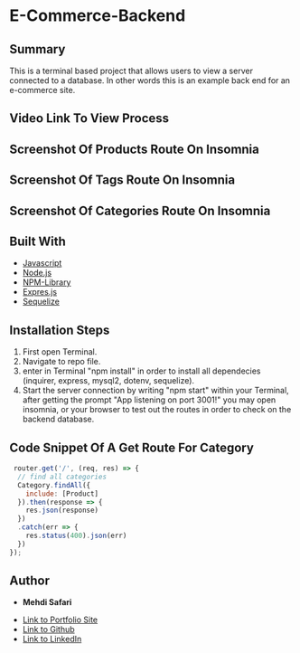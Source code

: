 # E-Commerce-Backend

## Summary
This is a terminal based project that allows users to view a server connected to a database. In other words this is an example back end for an e-commerce site.

## Video Link To View Process

## Screenshot Of Products Route On Insomnia


## Screenshot Of Tags Route On Insomnia


## Screenshot Of Categories Route On Insomnia



## Built With
* [Javascript](https://developer.mozilla.org/en-US/docs/Web/JavaScript)
* [Node.js](https://nodejs.org/en/docs/)
* [NPM-Library](https://docs.npmjs.com/)
* [Expres.js](https://expressjs.com/)
* [Sequelize](https://sequelize.org/master/index.html)

## Installation Steps
1. First open Terminal.
2. Navigate to repo file.
3. enter in Terminal "npm install" in order to install all dependecies (inquirer, express, mysql2, dotenv, sequelize).
4. Start the server connection by writing "npm start" within your Terminal, after getting the prompt "App listening on port 3001!" you may open insomnia, or your browser to test out the routes in order to check on the backend database.

## Code Snippet Of A Get Route For Category
```javascript
 router.get('/', (req, res) => {
  // find all categories
  Category.findAll({
    include: [Product]
  }).then(response => {
    res.json(response)
  })
  .catch(err => {
    res.status(400).json(err)
  }) 
});
```

## Author

* **Mehdi Safari**

- [Link to Portfolio Site](https://mehdisafari77.github.io/Basic-Bio/)
- [Link to Github](https://github.com/mehdisafari77)
- [Link to LinkedIn](https://www.linkedin.com/in/mehdi-safari-992799142/)
